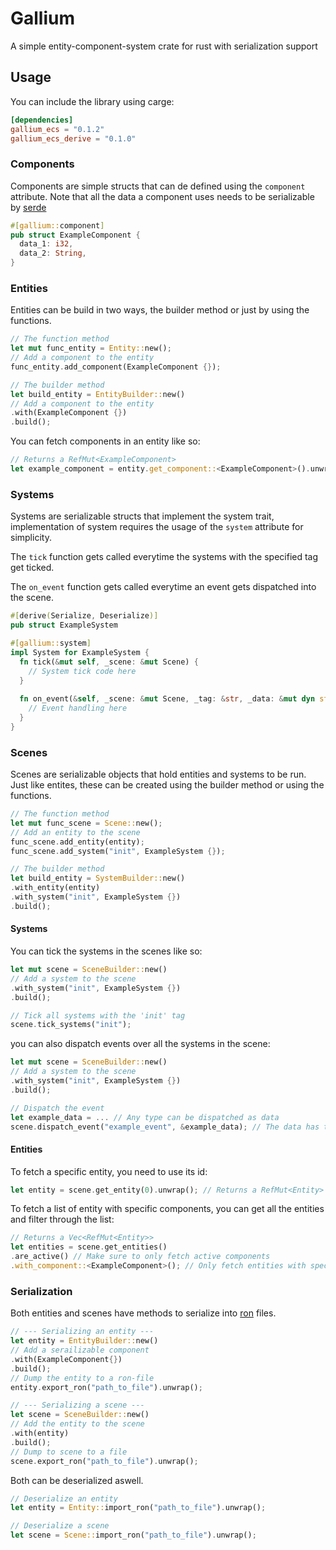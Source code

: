 # Gallium
A simple entity-component-system crate for rust with serialization support

## Usage
You can include the library using carge:
```toml
[dependencies]
gallium_ecs = "0.1.2"
gallium_ecs_derive = "0.1.0"
```

### Components
Components are simple structs that can de defined using the `component` attribute.
Note that all the data a component uses needs to be serializable by [serde](https://github.com/serde-rs/serde)

```rust
#[gallium::component]
pub struct ExampleComponent {
  data_1: i32,
  data_2: String,
}
```

### Entities
Entities can be build in two ways, the builder method or just by using the functions.

```rust
// The function method
let mut func_entity = Entity::new();
// Add a component to the entity
func_entity.add_component(ExampleComponent {});

// The builder method
let build_entity = EntityBuilder::new()
// Add a component to the entity
.with(ExampleComponent {})
.build();

```

You can fetch components in an entity like so:
```rust
// Returns a RefMut<ExampleComponent>
let example_component = entity.get_component::<ExampleComponent>().unwrap();
```

### Systems
Systems are serializable structs that implement the system trait,
implementation of system requires the usage of the `system` attribute for simplicity.

The `tick` function gets called everytime the systems with the specified tag get ticked.

The `on_event` function gets called everytime an event gets dispatched into the scene.

```rust
#[derive(Serialize, Deserialize)]
pub struct ExampleSystem

#[gallium::system]
impl System for ExampleSystem {
  fn tick(&mut self, _scene: &mut Scene) {
    // System tick code here
  }
  
  fn on_event(&self, _scene: &mut Scene, _tag: &str, _data: &mut dyn std::any::Any) {
    // Event handling here
  }
}

```

### Scenes
Scenes are serializable objects that hold entities and systems to be run.
Just like entites, these can be created using the builder method or using the functions.

```rust
// The function method
let mut func_scene = Scene::new();
// Add an entity to the scene
func_scene.add_entity(entity);
func_scene.add_system("init", ExampleSystem {});

// The builder method
let build_entity = SystemBuilder::new()
.with_entity(entity)
.with_system("init", ExampleSystem {})
.build();

```
#### Systems
You can tick the systems in the scenes like so:
```rust
let mut scene = SceneBuilder::new()
// Add a system to the scene
.with_system("init", ExampleSystem {})
.build();

// Tick all systems with the 'init' tag
scene.tick_systems("init");
```
you can also dispatch events over all the systems in the scene:
```rust
let mut scene = SceneBuilder::new()
// Add a system to the scene
.with_system("init", ExampleSystem {})
.build();

// Dispatch the event
let example_data = ... // Any type can be dispatched as data
scene.dispatch_event("example_event", &example_data); // The data has to be dispatched as a reference
```

#### Entities
To fetch a specific entity, you need to use its id:
```rust
let entity = scene.get_entity(0).unwrap(); // Returns a RefMut<Entity>
```

To fetch a list of entity with specific components, you can get all the entities and filter through the list:
```rust
// Returns a Vec<RefMut<Entity>>
let entities = scene.get_entities()
.are_active() // Make sure to only fetch active components
.with_component::<ExampleComponent>(); // Only fetch entities with specified components
```

### Serialization
Both entities and scenes have methods to serialize into [ron](https://github.com/ron-rs/ron) files.
```rust
// --- Serializing an entity ---
let entity = EntityBuilder::new()
// Add a serailizable component
.with(ExampleComponent{})
.build();
// Dump the entity to a ron-file
entity.export_ron("path_to_file").unwrap();

// --- Serializing a scene ---
let scene = SceneBuilder::new()
// Add the entity to the scene
.with(entity)
.build();
// Dump to scene to a file
scene.export_ron("path_to_file").unwrap();
```

Both can be deserialized aswell.
```rust
// Deserialize an entity
let entity = Entity::import_ron("path_to_file").unwrap();

// Deserialize a scene
let scene = Scene::import_ron("path_to_file").unwrap();
```
